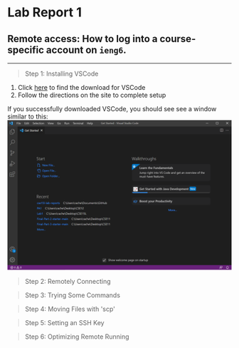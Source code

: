 # Lab Report 1

## Remote access: How to log into a course-specific account on `ieng6`.
___________________

> Step 1: Installing VSCode

1. Click [here](https://code.visualstudio.com/) to find the download for VSCode
2. Follow the directions on the site to complete setup

If you successfully downloaded VSCode, you should see see a window similar to this: ![image](VSCode.png)

> Step 2: Remotely Connecting



> Step 3: Trying Some Commands



> Step 4: Moving Files with 'scp'



> Step 5: Setting an SSH Key



> Step 6: Optimizing Remote Running